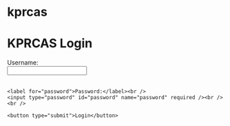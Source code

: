# kprcas
<!DOCTYPE html>
<html lang="en">
<head>
  <meta charset="UTF-8" />
  <meta name="viewport" content="width=device-width, initial-scale=1" />
  <title>KPRCAS Login</title>
</head>
<body>
  <h1>KPRCAS Login</h1>
  <form>
    <label for="username">Username:</label><br />
    <input type="text" id="username" name="username" required /><br /><br />
    
    <label for="password">Password:</label><br />
    <input type="password" id="password" name="password" required /><br /><br />
    
    <button type="submit">Login</button>
  </form>
</body>
</html>
